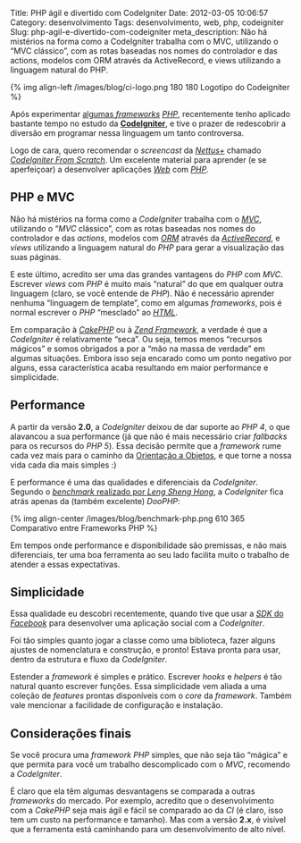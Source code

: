 Title: PHP ágil e divertido com CodeIgniter
Date: 2012-03-05 10:06:57
Category: desenvolvimento
Tags: desenvolvimento, web, php, codeigniter
Slug: php-agil-e-divertido-com-codeigniter
meta_description: Não há mistérios na forma como a CodeIgniter trabalha com o MVC, utilizando o “MVC clássico”, com as rotas baseadas nos nomes do controlador e das actions, modelos com ORM através da ActiveRecord, e views utilizando a linguagem natural do PHP.


{% img align-left /images/blog/ci-logo.png 180 180 Logotipo do Codeigniter %}

Após experimentar [algumas *frameworks*][] [*PHP*][], recentemente tenho
aplicado bastante tempo no estudo da [**CodeIgniter**][], e tive o prazer de
redescobrir a diversão em programar nessa linguagem um tanto controversa.

Logo de cara, quero recomendar o *screencast* da [*Nettus+*][] chamado
[*CodeIgniter From Scratch*][]. Um excelente material para aprender (e
se aperfeiçoar) a desenvolver aplicações [*Web*][] com [*PHP*][].

<!-- PELICAN_END_SUMMARY -->


PHP e MVC
---------

Não há mistérios na forma como a *CodeIgniter* trabalha com o [*MVC*][],
utilizando o “*MVC* clássico”, com as rotas baseadas nos nomes do
controlador e das *actions*, modelos com [*ORM*][] através da
[*ActiveRecord*][], e *views* utilizando a linguagem natural do *PHP*
para gerar a visualização das suas páginas.

E este último, acredito ser uma das grandes vantagens do *PHP* com
*MVC*. Escrever *views* com *PHP* é muito mais “natural” do que em
qualquer outra linguagem (claro, se você entende de *PHP*). Não é
necessário aprender nenhuma “linguagem de template”, como em algumas
*frameworks*, pois é normal escrever o *PHP* “mesclado” ao [*HTML*][].

Em comparação à [*CakePHP*][] ou à [*Zend Framework*][], a verdade é que
a *CodeIgniter* é relativamente “seca”. Ou seja, temos menos “recursos
mágicos” e somos obrigados a por a “mão na massa de verdade” em algumas
situações. Embora isso seja encarado como um ponto negativo por alguns,
essa característica acaba resultando em maior performance e
simplicidade.


Performance
-----------

A partir da versão **2.0**, a *CodeIgniter* deixou de dar suporte ao
*PHP 4*, o que alavancou a sua performance (já que não é mais necessário criar
*fallbacks* para os recursos do *PHP 5*). Essa decisão permite que a
*framework* rume cada vez mais para o caminho da [Orientação a Objetos][],
e que torne a nossa vida cada dia mais simples :)

E performance é uma das qualidades e diferenciais da *CodeIgniter*.
Segundo o [*benchmark* realizado por *Leng Sheng Hong*][], a
*CodeIgniter* fica atrás apenas da (também excelente) *DooPHP*:

{% img align-center /images/blog/benchmark-php.png 610 365 Comparativo entre Frameworks PHP %}

Em tempos onde performance e disponibilidade são premissas, e não mais
diferenciais, ter uma boa ferramenta ao seu lado facilita muito o
trabalho de atender a essas expectativas.


Simplicidade
------------

Essa qualidade eu descobri recentemente, quando tive que usar a
[*SDK* do *Facebook*][] para desenvolver uma aplicação social com a
*CodeIgniter*.

Foi tão simples quanto jogar a classe como uma biblioteca, fazer alguns
ajustes de nomenclatura e construção, e pronto! Estava pronta para usar,
dentro da estrutura e fluxo da *CodeIgniter*.

Estender a *framework* é simples e prático. Escrever *hooks* e *helpers*
é tão natural quanto escrever funções. Essa simplicidade vem aliada a
uma coleção de *features* prontas disponíveis com o *core* da
*framework*. Também vale mencionar a facilidade de configuração e
instalação.


Considerações finais
--------------------

Se você procura uma *framework PHP* simples, que não seja tão “mágica” e
que permita para você um trabalho descomplicado com o *MVC*, recomendo a
*CodeIgniter*.

É claro que ela têm algumas desvantagens se comparada a outras
*frameworks* do mercado. Por exemplo, acredito que o desenvolvimento com
a *CakePHP* seja mais ágil e fácil se comparado ao da *CI* (é claro,
isso tem um custo na performance e tamanho). Mas com a versão **2.x**, é
visível que a ferramenta está caminhando para um desenvolvimento de alto
nível.


  [algumas *frameworks*]: {filename}agilidade-em-php-conhecendo-algumas-frameworks-parte-1.md
    "Agilidade em PHP: Conhecendo algumas frameworks – Parte 1"
  [*PHP*]: {tag}php 
    "Leia mais sobre PHP"
  [**CodeIgniter**]: http://codeigniter.com/
    "CodeIgniter: Open source PHP web application framework"
  [*Nettus+*]: http://net.tutsplus.com/
    "Web development tutorials, from beginner to advanced"
  [*CodeIgniter From Scratch*]: http://net.tutsplus.com/sessions/codeigniter-from-scratch/
    "Confira a série de screencasts sobre desenvolvimento com PHP e CodeIgniter"
  [*Web*]: {tag}web
    "Leia mais sobre Web"
  [*MVC*]: http://pt.wikipedia.org/wiki/MVC
    "Leia mais sobre Model-View-Controller"
  [*ORM*]: http://pt.wikipedia.org/wiki/Mapeamento_objeto-relacional
    "Leia mais sobre Mapeamento Objeto-Relacional"
  [*ActiveRecord*]: http://www.phpactiverecord.org/
    "Faça ORM em PHP com a ActiveRecord"
  [*HTML*]: {tag}html5
    "Leia mais sobre HTML"
  [*CakePHP*]: http://cakephp.org/ "Conheça a CakePHP"
  [*Zend Framework*]: http://framework.zend.com/
    "Conheça a poderosa Zend"
  [Orientação a Objetos]: {tag}oop
    "Leia mais sobre OOP"
  [*benchmark* realizado por *Leng Sheng Hong*]: https://github.com/darkredz/Web-Framework-Benchmark/blob/master/benchmark.png
    "Veja o repositório no GitHub do benchmark"
  [*SDK* do *Facebook*]: https://github.com/facebook/php-sdk
    "Conheça a SDK-PHP do Facebook, no GitHub"
